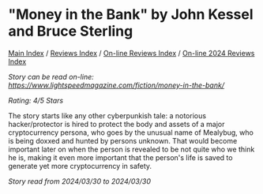 # "Money in the Bank" by John Kessel and Bruce Sterling

[Main Index](../../../README.md) / [Reviews Index](../../README.md) / [On-line Reviews Index](../README.md) / [On-line 2024 Reviews Index](README.md)

*Story can be read on-line: <https://www.lightspeedmagazine.com/fiction/money-in-the-bank/>*

*Rating: 4/5 Stars*

The story starts like any other cyberpunkish tale: a notorious hacker/protector is hired to protect the body and assets of a major cryptocurrency persona, who goes by the unusual name of Mealybug, who is being doxxed and hunted by persons unknown. That would become important later on when the person is revealed to be not quite who we think he is, making it even more important that the person's life is saved to generate yet more cryptocurrency in safety.

*Story read from 2024/03/30 to 2024/03/30*
